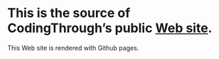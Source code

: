 This is the source of CodingThrough’s public [Web site](http://codingthrough.com/).
=======

This Web site is rendered with Github pages.
